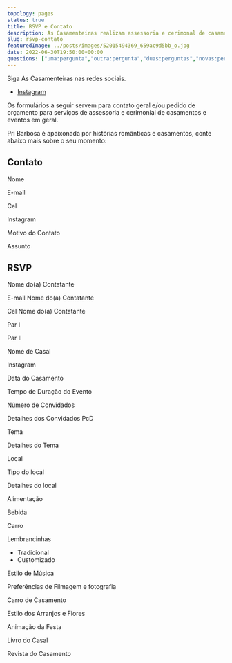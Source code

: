 ```yaml
---
topology: pages
status: true
title: RSVP e Contato
description: As Casamenteiras realizam assessoria e cerimonal de casamentos, eventos corporativos e festas em geral.
slug: rsvp-contato
featuredImage: ../posts/images/52015494369_659ac9d5bb_o.jpg
date: 2022-06-30T19:50:00+00:00
questions: ["uma:pergunta","outra:pergunta","duas:perguntas","novas:perguntas"]
---
```


Siga As Casamenteiras nas redes sociais.

- [Instagram](https://instagram.com/ascasamenteiras_)

Os formulários a seguir servem para contato geral e/ou pedido de orçamento para serviços de assessoria e cerimonial de casamentos e eventos em geral.

Pri Barbosa é apaixonada por histórias românticas e casamentos, conte abaixo mais sobre o seu momento:

## Contato

Nome

E-mail

Cel

Instagram

Motivo do Contato

Assunto

## RSVP

Nome do(a) Contatante

E-mail Nome do(a) Contatante

Cel Nome do(a) Contatante

Par I

Par II

Nome de Casal

Instagram

Data do Casamento

Tempo de Duração do Evento

Número de Convidados

Detalhes dos Convidados PcD

Tema

Detalhes do Tema

Local

Tipo do local

Detalhes do local

Alimentação

Bebida

Carro

Lembrancinhas

- Tradicional
- Customizado

Estilo de Música

Preferências de Filmagem e fotografia

Carro de Casamento

Estilo dos Arranjos e Flores

Animação da Festa

Livro do Casal

Revista do Casamento
